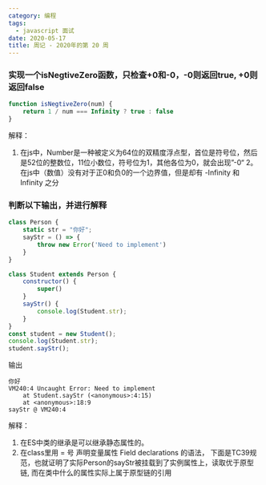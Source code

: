 ```yaml
---
category: 编程
tags:
  - javascript 面试
date: 2020-05-17
title: 周记 - 2020年的第 20 周
---
```



### 实现一个isNegtiveZero函数，只检查+0和-0，-0则返回true, +0则返回false

```js
function isNegtiveZero(num) {
    return 1 / num === Infinity ? true : false
}
```

解释：

1. 在js中，Number是一种被定义为64位的双精度浮点型，首位是符号位，然后是52位的整数位，11位小数位，符号位为1，其他各位为0，就会出现”-0“
2。 在js中（数值）没有对于正0和负0的一个边界值，但是却有 -Infinity 和 Infinity 之分



### 判断以下输出，并进行解释

```js
class Person {
    static str = "你好";
    sayStr = () => {
        throw new Error('Need to implement')
    }
}

class Student extends Person {
    constructor() {
        super()
    }
    sayStr() {
        console.log(Student.str);
    }
}
const student = new Student();
console.log(Student.str);
student.sayStr();
```
输出
```
你好
VM240:4 Uncaught Error: Need to implement
    at Student.sayStr (<anonymous>:4:15)
    at <anonymous>:18:9
sayStr @ VM240:4
```

解释：

1. 在ES中类的继承是可以继承静态属性的。
2. 在class里用 = 号 声明变量属性 Field declarations 的语法， 下面是TC39规范，也就证明了实际Person的sayStr被挂载到了实例属性上，读取优于原型链, 而在类中什么的属性实际上属于原型链的引用


